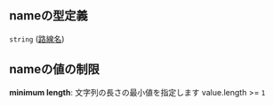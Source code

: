 ## nameの型定義

`string` ([路線名](line_detail-properties-路線ポリライン-properties-路線ポリライン付加情報-properties-路線名.md))

## nameの値の制限

**minimum length**: 文字列の長さの最小値を指定します value.length >= `1`
